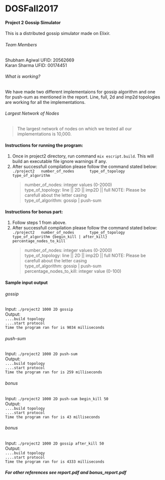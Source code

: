 # DOSFall2017
#### Project 2 Gossip Simulator
This is a distributed gossip simulator made on Elixir.
###### Team Members
Shubham Agiwal UFID: 20562669<br>
Karan Sharma   UFID: 00174451<br>
###### What is working?
We have made two different implementaions for gossip algorithm and one for push-sum as mentioned in the report. Line, full, 2d and imp2d topologies are working for all the implementations.
###### Largest Network of Nodes
> The largest network of nodes on which we tested all our implementations is 10,000.


#### Instructions for running the program:
1. Once in project2 directory, run command `mix escript.build`. This will build an executable file ignore warnings if any.
2. After successfull compilation please follow the command stated below:<br>
    `./project2	  number_of_nodes		type_of_topology	type_of_algorithm`<br>
    > number_of_nodes: integer values (0-2000)<br>
    > type_of_topology: line || 2D || imp2D || full NOTE: Please be carefull about the letter casing<br>
    > type_of_algorithm: gossip | push-sum <br>
    
#### Instructions for bonus part:
1. Follow steps 1 from above.
2. After successfull compilation please follow the command stated below:<br>
    `./project2	  number_of_nodes		type_of_topology	type_of_algorithm {begin_kill | after_kill} percentage_nodes_to_kill`<br>
    > number_of_nodes: integer values (0-2000)<br>
    > type_of_topology: line || 2D || imp2D || full NOTE: Please be carefull about the letter casing<br>
    > type_of_algorithm: gossip | push-sum <br>
    > percentage_nodes_to_kill: integer value (0-100)
    
#### Sample input output<br>
###### gossip<br>
Input: `./project2 1000 2D gossip`<br>
Output: <br>
`....build topology`<br> `....start protocol` <br> `Time the program ran for is 9034 milliseconds `
###### push-sum<br>
Input: `./project2 1000 2D push-sum`<br>
Output: <br>
`....build topology`<br> `....start protocol` <br> `Time the program ran for is 259 milliseconds `
###### bonus<br>
Input: `./project2 1000 2D push-sum begin_kill 50`<br>
Output: <br>
`....build topology`<br> `....start protocol` <br> `Time the program ran for is 43 milliseconds `

###### bonus<br>
Input: `./project2 1000 2D gossip after_kill 50`<br>
Output: <br>
`....build topology`<br> `....start protocol` <br> `Time the program ran for is 4333 milliseconds `

##### For other references see report.pdf and bonus_report.pdf


